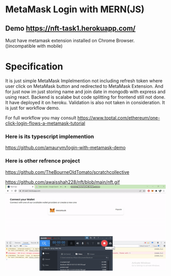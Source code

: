 # MetaMask Login with MERN(JS)
## Demo https://nft-task1.herokuapp.com/
Must have metamask extension  installed on Chrome Browser. ()incompatible with mobile)

# Specification
It is just simple MetaMask Implelmention not including refresh token where user click on MetaMask button and redirected to MetaMask Extension.
And for just now im just storing name and join date in mongodb with express and using react. Backend is scalabe but code splitting for frontend still not done.
It  have deployed it on heroku. Validation is also not taken in consideration. It is just for workflow demo. 

For full workflow you may consult https://www.toptal.com/ethereum/one-click-login-flows-a-metamask-tutorial
### Here is its typescript implemention
https://github.com/amaurym/login-with-metamask-demo

### Here is other refrence project 
https://github.com/TheBourneOldTomato/scratchcollective

https://github.com/awaisshah228/nft/blob/main/nft.gif
![Alt Text](https://github.com/awaisshah228/nft/blob/main/nft.gif)
